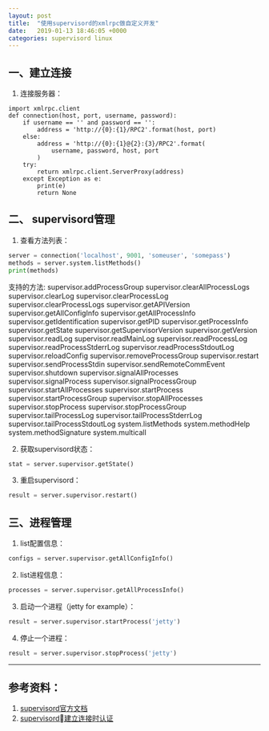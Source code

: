 ```yaml
---
layout: post
title:  "使用supervisord的xmlrpc做自定义开发"
date:   2019-01-13 18:46:05 +0000
categories: supervisord linux
---
```


## 一、建立连接
1. 连接服务器：
```
import xmlrpc.client
def connection(host, port, username, password):
    if username == '' and password == '':
        address = 'http://{0}:{1}/RPC2'.format(host, port)
    else:
        address = 'http://{0}:{1}@{2}:{3}/RPC2'.format(
            username, password, host, port
        )
    try:
        return xmlrpc.client.ServerProxy(address)
    except Exception as e:
        print(e)
        return None
```

## 二、 supervisord管理

1. 查看方法列表：
```py
server = connection('localhost', 9001, 'someuser', 'somepass')
methods = server.system.listMethods()
print(methods)
```
支持的方法:
supervisor.addProcessGroup
supervisor.clearAllProcessLogs
supervisor.clearLog
supervisor.clearProcessLog
supervisor.clearProcessLogs
supervisor.getAPIVersion
supervisor.getAllConfigInfo
supervisor.getAllProcessInfo
supervisor.getIdentification
supervisor.getPID
supervisor.getProcessInfo
supervisor.getState
supervisor.getSupervisorVersion
supervisor.getVersion
supervisor.readLog
supervisor.readMainLog
supervisor.readProcessLog
supervisor.readProcessStderrLog
supervisor.readProcessStdoutLog
supervisor.reloadConfig
supervisor.removeProcessGroup
supervisor.restart
supervisor.sendProcessStdin
supervisor.sendRemoteCommEvent
supervisor.shutdown
supervisor.signalAllProcesses
supervisor.signalProcess
supervisor.signalProcessGroup
supervisor.startAllProcesses
supervisor.startProcess
supervisor.startProcessGroup
supervisor.stopAllProcesses
supervisor.stopProcess
supervisor.stopProcessGroup
supervisor.tailProcessLog
supervisor.tailProcessStderrLog
supervisor.tailProcessStdoutLog
system.listMethods
system.methodHelp
system.methodSignature
system.multicall




2. 获取supervisord状态：
```py
stat = server.supervisor.getState()
```

3. 重启supervisord：
```py
result = server.supervisor.restart()
```

## 三、进程管理

1. list配置信息：
```py
configs = server.supervisor.getAllConfigInfo()
```


2. list进程信息：
```py
processes = server.supervisor.getAllProcessInfo()
```

3. 启动一个进程（jetty for example）：
```py
result = server.supervisor.startProcess('jetty')
```

4. 停止一个进程：
```py
result = server.supervisor.stopProcess('jetty')
```


---

## 参考资料：
1. [supervisord官方文档](http://supervisord.org/api.html) 
2. [supervisord建立连接时认证](https://github.com/gamegos/cesi/blob/master/cesi/core/xmlrpc.py)


